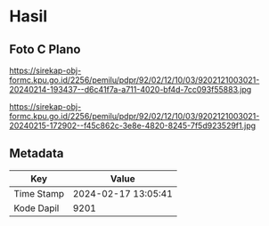 # Hasil

## Foto C Plano

https://sirekap-obj-formc.kpu.go.id/2256/pemilu/pdpr/92/02/12/10/03/9202121003021-20240214-193437--d6c41f7a-a711-4020-bf4d-7cc093f55883.jpg

https://sirekap-obj-formc.kpu.go.id/2256/pemilu/pdpr/92/02/12/10/03/9202121003021-20240215-172902--f45c862c-3e8e-4820-8245-7f5d923529f1.jpg


## Metadata

| Key        | Value               |
| ---------- | ------------------- |
| Time Stamp | 2024-02-17 13:05:41 |
| Kode Dapil | 9201                |



